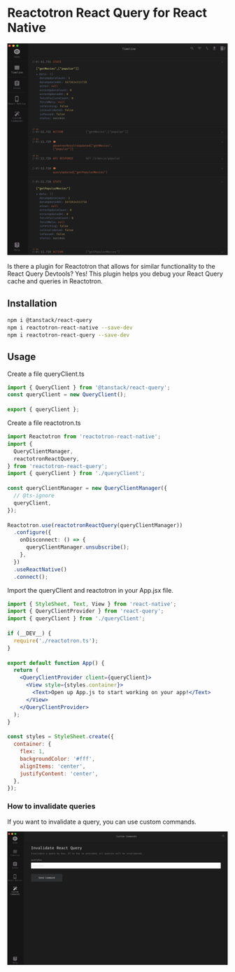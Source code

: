 # Reactotron React Query for React Native

![Screenshot](reactotron.png)

Is there a plugin for Reactotron that allows for similar functionality to the React Query Devtools? Yes! This plugin helps you debug your React Query cache and queries in Reactotron.

## Installation

```bash
npm i @tanstack/react-query
npm i reactotron-react-native --save-dev
npm i reactotron-react-query --save-dev
```

## Usage

Create a file queryClient.ts

```typescript
import { QueryClient } from '@tanstack/react-query';
const queryClient = new QueryClient();

export { queryClient };
```

Create a file reactotron.ts

```typescript
import Reactotron from 'reactotron-react-native';
import {
  QueryClientManager,
  reactotronReactQuery,
} from 'reactotron-react-query';
import { queryClient } from './queryClient';

const queryClientManager = new QueryClientManager({
  // @ts-ignore
  queryClient,
});

Reactotron.use(reactotronReactQuery(queryClientManager))
  .configure({
    onDisconnect: () => {
      queryClientManager.unsubscribe();
    },
  })
  .useReactNative()
  .connect();
```

Import the queryClient and reactotron in your App.jsx file.

```jsx
import { StyleSheet, Text, View } from 'react-native';
import { QueryClientProvider } from 'react-query';
import { queryClient } from './queryClient';

if (__DEV__) {
  require('./reactotron.ts');
}

export default function App() {
  return (
    <QueryClientProvider client={queryClient}>
      <View style={styles.container}>
        <Text>Open up App.js to start working on your app!</Text>
      </View>
    </QueryClientProvider>
  );
}

const styles = StyleSheet.create({
  container: {
    flex: 1,
    backgroundColor: '#fff',
    alignItems: 'center',
    justifyContent: 'center',
  },
});
```

### How to invalidate queries

If you want to invalidate a query, you can use custom commands.

![Screenshot](art/invalidate-queries.png)
